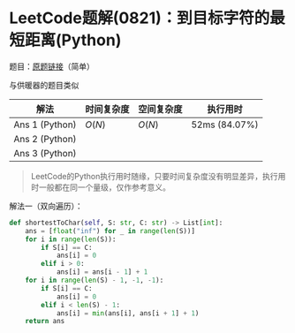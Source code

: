 # LeetCode题解(0821)：到目标字符的最短距离(Python)

题目：[原题链接](https://leetcode-cn.com/problems/shortest-distance-to-a-character/)（简单）

与供暖器的题目类似

| 解法           | 时间复杂度 | 空间复杂度 | 执行用时      |
| -------------- | ---------- | ---------- | ------------- |
| Ans 1 (Python) | $O(N)$     | $O(N)$     | 52ms (84.07%) |
| Ans 2 (Python) |            |            |               |
| Ans 3 (Python) |            |            |               |

>  LeetCode的Python执行用时随缘，只要时间复杂度没有明显差异，执行用时一般都在同一个量级，仅作参考意义。

解法一（双向遍历）：

```python
def shortestToChar(self, S: str, C: str) -> List[int]:
    ans = [float("inf") for _ in range(len(S))]
    for i in range(len(S)):
        if S[i] == C:
            ans[i] = 0
        elif i > 0:
            ans[i] = ans[i - 1] + 1
    for i in range(len(S) - 1, -1, -1):
        if S[i] == C:
            ans[i] = 0
        elif i < len(S) - 1:
            ans[i] = min(ans[i], ans[i + 1] + 1)
    return ans
```